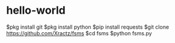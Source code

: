 # hello-world
$pkg install git
$pkg install python
$pip install requests
$git clone https://github.com/Xractz/fsms
$cd fsms
$python fsms.py
